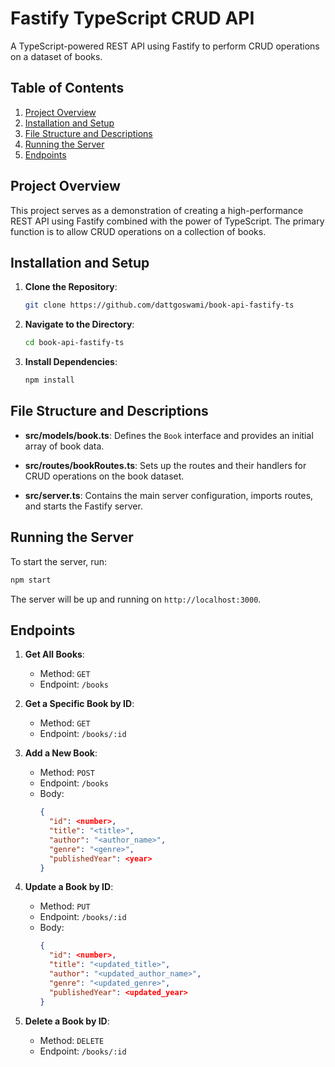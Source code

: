 # Fastify TypeScript CRUD API

A TypeScript-powered REST API using Fastify to perform CRUD operations on a dataset of books.

## Table of Contents

1. [Project Overview](#project-overview)
2. [Installation and Setup](#installation-and-setup)
3. [File Structure and Descriptions](#file-structure-and-descriptions)
4. [Running the Server](#running-the-server)
5. [Endpoints](#endpoints)

## Project Overview

This project serves as a demonstration of creating a high-performance REST API using Fastify combined with the power of TypeScript. The primary function is to allow CRUD operations on a collection of books.

## Installation and Setup

1. **Clone the Repository**:

   ```bash
   git clone https://github.com/dattgoswami/book-api-fastify-ts
   ```

2. **Navigate to the Directory**:

   ```bash
   cd book-api-fastify-ts
   ```

3. **Install Dependencies**:
   ```bash
   npm install
   ```

## File Structure and Descriptions

- **src/models/book.ts**: Defines the `Book` interface and provides an initial array of book data.
- **src/routes/bookRoutes.ts**: Sets up the routes and their handlers for CRUD operations on the book dataset.

- **src/server.ts**: Contains the main server configuration, imports routes, and starts the Fastify server.

## Running the Server

To start the server, run:

```bash
npm start
```

The server will be up and running on `http://localhost:3000`.

## Endpoints

1. **Get All Books**:

   - Method: `GET`
   - Endpoint: `/books`

2. **Get a Specific Book by ID**:

   - Method: `GET`
   - Endpoint: `/books/:id`

3. **Add a New Book**:

   - Method: `POST`
   - Endpoint: `/books`
   - Body:
     ```json
     {
       "id": <number>,
       "title": "<title>",
       "author": "<author_name>",
       "genre": "<genre>",
       "publishedYear": <year>
     }
     ```

4. **Update a Book by ID**:

   - Method: `PUT`
   - Endpoint: `/books/:id`
   - Body:
     ```json
     {
       "id": <number>,
       "title": "<updated_title>",
       "author": "<updated_author_name>",
       "genre": "<updated_genre>",
       "publishedYear": <updated_year>
     }
     ```

5. **Delete a Book by ID**:
   - Method: `DELETE`
   - Endpoint: `/books/:id`
